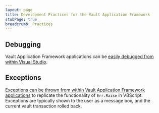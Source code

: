 ```yaml
---
layout: page
title: Development Practices for the Vault Application Framework
stubPage: true
breadcrumb: Practices
---
```


## Debugging

Vault Application Framework applications can be [easily debugged from within Visual Studio](Debugging).

## Exceptions

[Exceptions can be thrown from within Vault Application Framework applications](Exceptions) to replicate the functionality of `Err.Raise` in VBScript.  Exceptions are typically shown to the user as a message box, and the current vault transaction rolled back.
